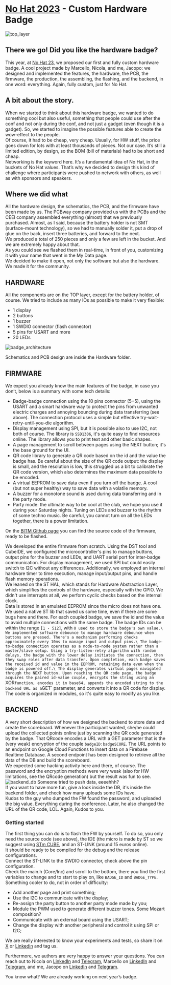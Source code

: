 # [No Hat 2023](https://www.nohat.it) - Custom Hardware Badge

![top_layer][1]

## There we go! Did you like the hardware badge?

This year, at [No Hat 23](https://www.nohat.it), we proposed our first and fully custom hardware badge. A cool project made by Marcello, Nicola, and me, Jacopo: we designed and implemented the features, the hardware, the PCB, the firmware, the production, the assembling, the flashing, and the backend, in one word: everything. Again, fully custom, just for No Hat.

## A bit about the story.

When we started to think about this hardware badge, we wanted to do something cool but also useful, something that people could use after the conf and not only during the conf, and not just a gadget (even though it is a gadget). So, we started to imagine the possible features able to create the wow-effect to the people.\
Of course, it had to be cheap, very cheap. Usually, for HW stuff, the price goes down for lots with at least thousands of pieces. Not our case. It’s still a limited edition, by design, so the BOM (bill of materials) had to be short and cheap.\
Networking is the keyword here. It’s a fundamental idea of No Hat, in the buckets of No Hat values. That’s why we decided to design this kind of challenge where participants were pushed to network with others, as well as with sponsors and speakers.

## Where we did what

All the hardware design, the schematics, the PCB, and the firmware have been made by us. The PCBway company provided us with the PCBs and the CEEI company assembled everything (almost) that we previously purchased. Almost, as I said, because the battery holder is not SMT (surface-mount technology), so we had to manually solder it, put a drop of glue on the back, insert three batteries, and forward to the next.\
We produced a total of 250 pieces and only a few are left in the bucket. And we are extremely happy about that.\
As you could see we flashed them in real-time, in front of you, customizing it with your name that went in the My Data page.\
We decided to make it open, not only the software but also the hardware. We made it for the community.

## HARDWARE

All the components are on the TOP layer, except for the battery holder, of course. We tried to include as many IOs as possible to make it very flexible:

- 1 display
- 2 buttons
- 1 buzzer
- 1 SWDIO connector (flash connector)
- 5 pins for USART and more
- 20 LEDs
 
![badge_architecture][2]

Schematics and PCB design are inside the Hardware folder.

## FIRMWARE

We expect you already know the main features of the badge, in case you don’t, below is a summary with some tech details:

- Badge-badge connection using the 10 pins connector (5+5), using the USART and a smart hardware way to protect the pins from unwanted electric charges and annoying bouncing during data transferring (see above). The connection protocol uses a simple but effective try-wait-retry-until-you-die algorithm.
- Display management using SPI, but it is possible also to use I2C, not both of course. The library is `SSD1306`, it's quite easy to find resources online. The library allows you to print text and other basic shapes.
- A page management to scroll between pages using the NEXT button; it's the base ground for the UI.
- QR code library to generate a QR code based on the id and the value the badge has. Be careful about the size of the QR code output: the display is small, and the resolution is low, this struggled us a bit to calibrate the QR code version, which also determines the maximum data possible to be encoded.
- A virtual EEPROM to save data even if you turn off the badge. A cool (but not super healthy) way to save data with a volatile memory.
- A buzzer for a monotone sound is used during data transferring and in the party mode.
- Party mode: the ultimate way to be cool at the club, we hope you use it during your Saturday nights. Tuning on LEDs and buzzer to the rhythm of some techno music. Be careful, you cannot turn on all the LEDs together, there is a power limitation.

On the [BITM Github page](https://github.com/berghem-in-the-middle) you can find the source code of the firmware, ready to be flashed.

We developed the entire firmware from scratch. Using the DST tool and CubeIDE, we configured the microcontroller's pins to manage buttons, output pins for the buzzer and LEDs, and UART serial port for inter-badge communication. For display management, we used SPI but could easily switch to I2C without any differences. Additionally, we employed an internal hardware timer to time execution, manage input/output pins, and handle flash memory operations.\
We leaned on the ST HAL, which stands for Hardware Abstraction Layer, which simplifies the controls of the hardware, especially with the GPIO. We didn't use interrupts at all, we perform cyclic checks based on the internal clock.\
Data is stored in an emulated EEPROM since the micro does not have one. We used a native ST lib that saved us some time, even if there are some bugs here and there. For each coupled badge, we save the id and the value to avoid multiple connections with the same badge. The badge IDs can be within the range `[1 - 512]`, with `0 used to store the badge's own value.\
We implemented software debounce to manage hardware debounce when buttons are pressed. There's a mechanism performing checks approximately every 10ms to manage input and output pins.\
The badge-to-badge connection operates as a node-to-node system rather than a master/slave setup. Using a try-listen-retry algorithm with random delays, the badge with the lower delay initiates the connection, then they swap roles after data transfer. Upon completion, each badge saves the received id and value in the EEPROM, retaining data even when the badge is powered off.\
The display generates virtual pages navigated through the NEXT button. Upon reaching the QR code page, the badge acquires the paired id-value couple, encrypts the string using an `XOR` function, encodes it in base64, appends the encoded string to the backend URL as a `GET` parameter, and converts it into a QR code for display.\
The code is organized in modules, so it's quite easy to modify as you like.

## BACKEND

A very short description of how we designed the backend to store data and create the scoreboard. Whenever the participant wanted, she/he could upload the collected points online just by scanning the QR code generated by the badge. That QRcode encodes a URL with a GET parameter that is the (very weak) encryption of the couple `badgeID:badgeSCORE`. The URL points to an endpoint on Google Cloud Functions to insert data on a Firebase Realtime Database. A second endpoint has been designed to retrieve all the data of the DB and build the scoreboard.\
We expected some hacking activity here and there, of course. The password and the encryption methods were very weak (also for HW limitations, see the QRcode generation) but the result was fun to see.
![backend_db][3]
Someone tried to push data, eeeehhh?\
If you want to have more fun, give a look inside the DB, it's inside the backend folder, and check how many uploads some IDs have.\
Kudos to the guy who dumped the FW found the password, and uploaded the big value. Everything during the conference. Later, he also changed the URL of the QR code, LOL. Again, Kudos to you.

### Getting started

The first thing you can do is to flash the FW by yourself. To do so, you only need the source code (see above), the IDE (the micro is made by ST so we suggest using [STm CUBE](https://www.st.com/en/development-tools/stm32cubeide.html), and an ST-LINK (around 15 euros online).\
It should be ready to be compiled for the debug and the release configurations.\
Connect the ST-LINK to the SWDIO connector, check above the pin configuration.\
Check the main.h (Core/Inc) and scroll to the bottom, there you find the first variables to change and to start to play on, like `BADGE_ID` and `BADGE_TYPE`.
Something cooler to do, not in order of difficulty:

- Add another page and print something;
- Use the I2C to communicate with the display;
- Re-assign the party button to another party mode made by you;
- Module the PWM used to generate different buzzer tones. Some Mozart composition?
- Communicate with an external board using the USART;
- Change the display with another peripheral and control it using SPI or I2C;

We are really interested to know your experiments and tests, so share it on [X](https://twitter.com/nohatcon) or [Linkedin](https://www.linkedin.com/company/berghem-in-the-middle/mycompany/) and tag us.

Furthermore, we authors are very happy to answer your questions. You can reach out to Nicola on [LinkedIn](https://www.linkedin.com/in/nicola-vaccaro/) and [Telegram](https://t.me/HighSeconds), Marcello on [LinkedIn](https://www.linkedin.com/in/marcello-federici-441b28b/) and [Telegram](https://t.me/Marcio28_99), and me, Jacopo on [LinkedIn](https://www.linkedin.com/in/jacopofederici/) and [Telegram](https://t.me/j_jey).

You know what? We are already working on next year’s badge.

[1]: /Hardware/banner.png
[2]: /Hardware/badgeNOHAT23_TOP_CONNECTIONS.jpg
[3]: /Backend/hw_scoreboard.png
